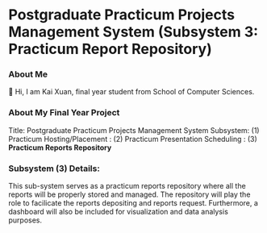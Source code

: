 # Postgraduate Practicum Projects Management System (Subsystem 3: Practicum Report Repository)
### About Me
:wave: Hi, I am Kai Xuan, final year student from School of Computer Sciences.

### About My Final Year Project
Title: Postgraduate Practicum Projects Management System
Subsystem:  (1) Practicum Hosting/Placement
         :  (2) Practicum Presentation Scheduling
         :  (3) **Practicum Reports Repository**

### Subsystem (3) Details:
This sub-system serves as a practicum reports repository where all the reports will be properly stored and managed. The repository will play the role to facilicate the reports depositing and reports request. Furthermore, a dashboard will also be included for visualization and data analysis purposes.


